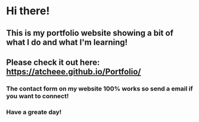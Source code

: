 # Hi there!
## This is my portfolio website showing a bit of what I do and what I'm learning!
## Please check it out here: https://atcheee.github.io/Portfolio/
### The contact form on my website 100% works so send a email if you want to connect!
### Have a greate day!
